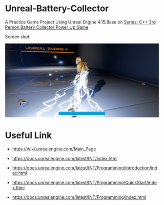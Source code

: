 # Unreal-Battery-Collector

A Practice Game Project Using Unreal Engine 4.15.Base on [Series: C++ 3rd Person Battery Collector Power Up Game](http://docs-origin.unrealengine.com/latest/INT/Videos/PLZlv_N0_O1gYup-gvJtMsgJqnEB_dGiM4/mSRov77hNR4/index.html)

Screen shot:

![](screenShot1.jpg)



# Useful Link

- https://wiki.unrealengine.com/Main_Page

- https://docs.unrealengine.com/latest/INT/index.html

- https://docs.unrealengine.com/latest/INT/Programming/Introduction/index.html

- https://docs.unrealengine.com/latest/INT/Programming/QuickStart/index.html

- https://docs.unrealengine.com/latest/INT/Programming/index.html







